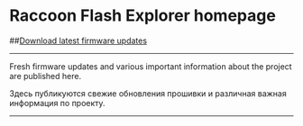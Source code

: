 # Raccoon Flash Explorer homepage
##[Download latest firmware updates](https://github.com/lapot2/Raccoon_Flash_Explorer/releases)

---
Fresh firmware updates and various important information about the project are published here.

Здесь публикуются свежие обновления прошивки и различная важная информация по проекту.

---
